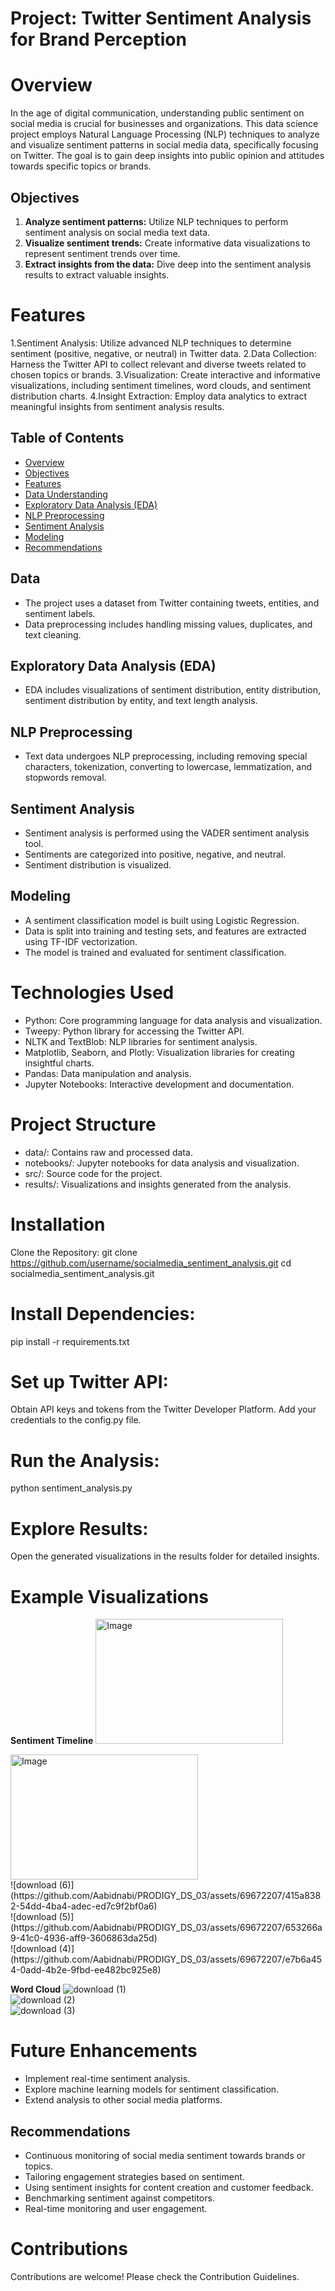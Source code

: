 # Project: Twitter Sentiment Analysis for Brand Perception 

# Overview
In the age of digital communication, understanding public sentiment on social media is crucial for businesses and organizations. This data science project employs Natural Language Processing (NLP) techniques to analyze and visualize sentiment patterns in social media data, specifically focusing on Twitter. The goal is to gain deep insights into public opinion and attitudes towards specific topics or brands.

## Objectives
1. **Analyze sentiment patterns:** Utilize NLP techniques to perform sentiment analysis on social media text data.
2. **Visualize sentiment trends:** Create informative data visualizations to represent sentiment trends over time.
3. **Extract insights from the data:** Dive deep into the sentiment analysis results to extract valuable insights.

# Features
1.Sentiment Analysis: Utilize advanced NLP techniques to determine sentiment (positive, negative, or neutral) in Twitter data.
2.Data Collection: Harness the Twitter API to collect relevant and diverse tweets related to chosen topics or brands.
3.Visualization: Create interactive and informative visualizations, including sentiment timelines, word clouds, and sentiment distribution charts.
4.Insight Extraction: Employ data analytics to extract meaningful insights from sentiment analysis results.

## Table of Contents
- [Overview](#introduction)
- [Objectives](#objectives)
- [Features](#features)
- [Data Understanding](#data-understanding)
- [Exploratory Data Analysis (EDA)](#exploratory-data-analysis-eda)
- [NLP Preprocessing](#nlp-preprocessing)
- [Sentiment Analysis](#sentiment-analysis)
- [Modeling](#modeling)
- [Recommendations](#recommendations)

## Data
- The project uses a dataset from Twitter containing tweets, entities, and sentiment labels.
- Data preprocessing includes handling missing values, duplicates, and text cleaning.

## Exploratory Data Analysis (EDA)
- EDA includes visualizations of sentiment distribution, entity distribution, sentiment distribution by entity, and text length analysis.

## NLP Preprocessing
- Text data undergoes NLP preprocessing, including removing special characters, tokenization, converting to lowercase, lemmatization, and stopwords removal.

## Sentiment Analysis
- Sentiment analysis is performed using the VADER sentiment analysis tool.
- Sentiments are categorized into positive, negative, and neutral.
- Sentiment distribution is visualized.

## Modeling 
- A sentiment classification model is built using Logistic Regression.
- Data is split into training and testing sets, and features are extracted using TF-IDF vectorization.
- The model is trained and evaluated for sentiment classification.

# Technologies Used
* Python: Core programming language for data analysis and visualization.
* Tweepy: Python library for accessing the Twitter API.
* NLTK and TextBlob: NLP libraries for sentiment analysis.
* Matplotlib, Seaborn, and Plotly: Visualization libraries for creating insightful charts.
* Pandas: Data manipulation and analysis.
* Jupyter Notebooks: Interactive development and documentation.

# Project Structure
* data/: Contains raw and processed data.
* notebooks/: Jupyter notebooks for data analysis and visualization.
* src/: Source code for the project.
* results/: Visualizations and insights generated from the analysis.

# Installation
Clone the Repository:
git clone https://github.com/username/socialmedia_sentiment_analysis.git
cd socialmedia_sentiment_analysis.git

# Install Dependencies:
pip install -r requirements.txt

# Set up Twitter API:
Obtain API keys and tokens from the Twitter Developer Platform.
Add your credentials to the config.py file.

# Run the Analysis:
python sentiment_analysis.py

# Explore Results:
Open the generated visualizations in the results folder for detailed insights.
# Example Visualizations

**Sentiment Timeline**
<img src="https://github.com/Aabidnabi/PRODIGY_DS_03/assets/69672207/6ab28021-f959-4000-a8b7-a8893c28187d" alt="Image" width="300" height="200">

<img src="https://github.com/Aabidnabi/PRODIGY_DS_03/assets/69672207/6ab28021-f959-4000-a8b7-a8893c28187d" alt="Image" width="300" height="200">
<br>
![download (6)](https://github.com/Aabidnabi/PRODIGY_DS_03/assets/69672207/415a8382-54dd-4ba4-adec-ed7c9f2bf0a6)
<br>
![download (5)](https://github.com/Aabidnabi/PRODIGY_DS_03/assets/69672207/653266a9-41c0-4936-aff9-3606863da25d)
<br>
![download (4)](https://github.com/Aabidnabi/PRODIGY_DS_03/assets/69672207/e7b6a454-0add-4b2e-9fbd-ee482bc925e8)

**Word Cloud**
![download (1)](https://github.com/Aabidnabi/PRODIGY_DS_03/assets/69672207/3ba3a7e3-1026-4741-beb3-e863ddbf355f)
<br>
![download (2)](https://github.com/Aabidnabi/PRODIGY_DS_03/assets/69672207/b1c07225-8dc6-4e41-a22a-78009ebaa45b)
<br>
![download (3)](https://github.com/Aabidnabi/PRODIGY_DS_03/assets/69672207/76dd8895-7f7a-4695-b835-14ec040c5f94)

# Future Enhancements
* Implement real-time sentiment analysis.
* Explore machine learning models for sentiment classification.
* Extend analysis to other social media platforms.

## Recommendations
- Continuous monitoring of social media sentiment towards brands or topics.
- Tailoring engagement strategies based on sentiment.
- Using sentiment insights for content creation and customer feedback.
- Benchmarking sentiment against competitors.
- Real-time monitoring and user engagement.

# Contributions
Contributions are welcome! Please check the Contribution Guidelines.



